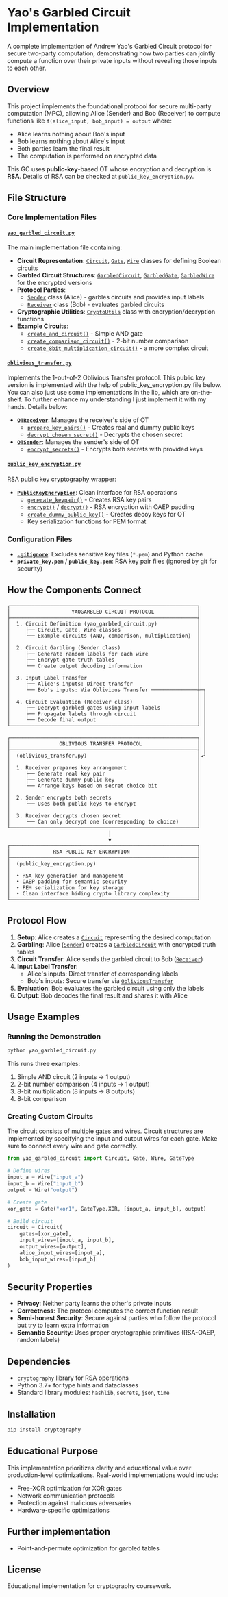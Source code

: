 # Yao's Garbled Circuit Implementation

A complete implementation of Andrew Yao's Garbled Circuit protocol for secure two-party computation, demonstrating how two parties can jointly compute a function over their private inputs without revealing those inputs to each other.

## Overview

This project implements the foundational protocol for secure multi-party computation (MPC), allowing Alice (Sender) and Bob (Receiver) to compute functions like `f(alice_input, bob_input) = output` where:
- Alice learns nothing about Bob's input
- Bob learns nothing about Alice's input  
- Both parties learn the final result
- The computation is performed on encrypted data

This GC uses **public-key**-based OT whose encryption and decryption is **RSA**. Details of RSA can be checked at `public_key_encryption.py`. 

## File Structure

### Core Implementation Files

#### [`yao_garbled_circuit.py`](yao_garbled_circuit.py)
The main implementation file containing:

- **Circuit Representation**: [`Circuit`](yao_garbled_circuit.py), [`Gate`](yao_garbled_circuit.py), [`Wire`](yao_garbled_circuit.py) classes for defining Boolean circuits
- **Garbled Circuit Structures**: [`GarbledCircuit`](yao_garbled_circuit.py), [`GarbledGate`](yao_garbled_circuit.py), [`GarbledWire`](yao_garbled_circuit.py) for the encrypted versions
- **Protocol Parties**: 
  - [`Sender`](yao_garbled_circuit.py) class (Alice) - garbles circuits and provides input labels
  - [`Receiver`](yao_garbled_circuit.py) class (Bob) - evaluates garbled circuits
- **Cryptographic Utilities**: [`CryptoUtils`](yao_garbled_circuit.py) class with encryption/decryption functions
- **Example Circuits**: 
  - [`create_and_circuit()`](yao_garbled_circuit.py) - Simple AND gate
  - [`create_comparison_circuit()`](yao_garbled_circuit.py) - 2-bit number comparison
  - [`create_8bit_multiplication_circuit()`](yao_garbled_circuit.py) - a more complex circuit

#### [`oblivious_transfer.py`](oblivious_transfer.py)
Implements the 1-out-of-2 Oblivious Transfer protocol. This public key version is implemented with the help of public_key_encryption.py file below. You can also just use some implementations in the lib, which are on-the-shelf. To further enhance my understanding I just implement it with my hands. Details below:

- **[`OTReceiver`](oblivious_transfer.py)**: Manages the receiver's side of OT
  - [`prepare_key_pairs()`](oblivious_transfer.py) - Creates real and dummy public keys
  - [`decrypt_chosen_secret()`](oblivious_transfer.py) - Decrypts the chosen secret
- **[`OTSender`](oblivious_transfer.py)**: Manages the sender's side of OT
  - [`encrypt_secrets()`](oblivious_transfer.py) - Encrypts both secrets with provided keys

#### [`public_key_encryption.py`](public_key_encryption.py)
RSA public key cryptography wrapper:

- **[`PublicKeyEncryption`](public_key_encryption.py)**: Clean interface for RSA operations
  - [`generate_keypair()`](public_key_encryption.py) - Creates RSA key pairs
  - [`encrypt()`](public_key_encryption.py) / [`decrypt()`](public_key_encryption.py) - RSA encryption with OAEP padding
  - [`create_dummy_public_key()`](public_key_encryption.py) - Creates decoy keys for OT
  - Key serialization functions for PEM format

### Configuration Files

- **[`.gitignore`](.gitignore)**: Excludes sensitive key files (`*.pem`) and Python cache
- **`private_key.pem`** / **`public_key.pem`**: RSA key pair files (ignored by git for security)

## How the Components Connect

```
┌─────────────────────────────────────────────────────────────┐
│                    YAOGARBLED CIRCUIT PROTOCOL              │
├─────────────────────────────────────────────────────────────┤
│  1. Circuit Definition (yao_garbled_circuit.py)             │
│     ├── Circuit, Gate, Wire classes                         │
│     └── Example circuits (AND, comparison, multiplication)  │
│                                                             │
│  2. Circuit Garbling (Sender class)                         │
│     ├── Generate random labels for each wire                │
│     ├── Encrypt gate truth tables                           │
│     └── Create output decoding information                  │
│                                                             │
│  3. Input Label Transfer                                    │
│     ├── Alice's inputs: Direct transfer                     │
│     └── Bob's inputs: Via Oblivious Transfer ───────────────┼─┐
│                                                             │ │
│  4. Circuit Evaluation (Receiver class)                     │ │
│     ├── Decrypt garbled gates using input labels            │ │
│     ├── Propagate labels through circuit                    │ │
│     └── Decode final output                                 │ │
└─────────────────────────────────────────────────────────────┘ │
                                                                │
┌─────────────────────────────────────────────────────────────┐ │
│                OBLIVIOUS TRANSFER PROTOCOL                  │ │
├─────────────────────────────────────────────────────────────┤ │
│  (oblivious_transfer.py)                                    │◄┘
│                                                             │
│  1. Receiver prepares key arrangement                       │
│     ├── Generate real key pair                              │
│     ├── Generate dummy public key                           │
│     └── Arrange keys based on secret choice bit             │
│                                                             │
│  2. Sender encrypts both secrets                            │
│     └── Uses both public keys to encrypt                    │
│                                                             │
│  3. Receiver decrypts chosen secret                         │
│     └── Can only decrypt one (corresponding to choice)      │
└─────────────────────────────────────────────────────────────┘
                                 │
                                 ▼
┌─────────────────────────────────────────────────────────────┐
│              RSA PUBLIC KEY ENCRYPTION                      │
├─────────────────────────────────────────────────────────────┤
│  (public_key_encryption.py)                                 │
│                                                             │
│  • RSA key generation and management                        │
│  • OAEP padding for semantic security                       │
│  • PEM serialization for key storage                        │
│  • Clean interface hiding crypto library complexity         │
└─────────────────────────────────────────────────────────────┘
```

## Protocol Flow

1. **Setup**: Alice creates a [`Circuit`](yao_garbled_circuit.py) representing the desired computation
2. **Garbling**: Alice ([`Sender`](yao_garbled_circuit.py)) creates a [`GarbledCircuit`](yao_garbled_circuit.py) with encrypted truth tables
3. **Circuit Transfer**: Alice sends the garbled circuit to Bob ([`Receiver`](yao_garbled_circuit.py))
4. **Input Label Transfer**:
   - Alice's inputs: Direct transfer of corresponding labels
   - Bob's inputs: Secure transfer via [`ObliviousTransfer`](oblivious_transfer.py)
5. **Evaluation**: Bob evaluates the garbled circuit using only the labels
6. **Output**: Bob decodes the final result and shares it with Alice

## Usage Examples

### Running the Demonstration

```python
python yao_garbled_circuit.py
```

This runs three examples:
1. Simple AND circuit (2 inputs → 1 output)
2. 2-bit number comparison (4 inputs → 1 output)  
3. 8-bit multiplication (8 inputs → 8 outputs)
4. 8-bit comparison

### Creating Custom Circuits

The circuit consists of multiple gates and wires. Circuit structures are implemented by specifying the input and output wires for each gate. Make sure to connect every wire and gate correctly.
```python
from yao_garbled_circuit import Circuit, Gate, Wire, GateType

# Define wires
input_a = Wire("input_a")
input_b = Wire("input_b") 
output = Wire("output")

# Create gate
xor_gate = Gate("xor1", GateType.XOR, [input_a, input_b], output)

# Build circuit
circuit = Circuit(
    gates=[xor_gate],
    input_wires=[input_a, input_b],
    output_wires=[output],
    alice_input_wires=[input_a],
    bob_input_wires=[input_b]
)
```

## Security Properties

- **Privacy**: Neither party learns the other's private inputs
- **Correctness**: The protocol computes the correct function result
- **Semi-honest Security**: Secure against parties who follow the protocol but try to learn extra information
- **Semantic Security**: Uses proper cryptographic primitives (RSA-OAEP, random labels)

## Dependencies

- `cryptography` library for RSA operations
- Python 3.7+ for type hints and dataclasses
- Standard library modules: `hashlib`, `secrets`, `json`, `time`

## Installation

```bash
pip install cryptography
```

## Educational Purpose

This implementation prioritizes clarity and educational value over production-level optimizations. Real-world implementations would include:
- Free-XOR optimization for XOR gates
- Network communication protocols
- Protection against malicious adversaries
- Hardware-specific optimizations

## Further implementation
- Point-and-permute optimization for garbled tables

## License
Educational implementation for cryptography coursework.